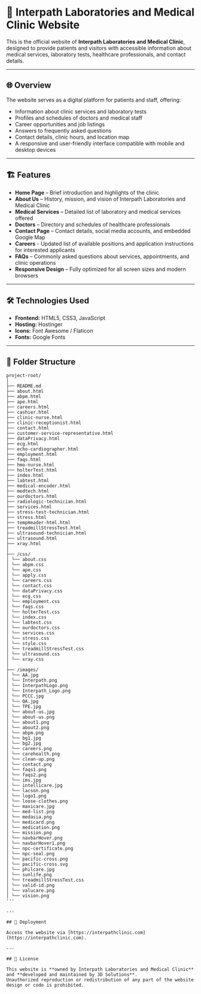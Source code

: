 # 🧬 Interpath Laboratories and Medical Clinic Website

This is the official website of **Interpath Laboratories and Medical Clinic**, designed to provide patients and visitors with accessible information about medical services, laboratory tests, healthcare professionals, and contact details.

---

## 🌐 Overview

The website serves as a digital platform for patients and staff, offering:
- Information about clinic services and laboratory tests  
- Profiles and schedules of doctors and medical staff
- Career opportunities and job listings  
- Answers to frequently asked questions
- Contact details, clinic hours, and location map
- A responsive and user-friendly interface compatible with mobile and desktop devices  

---

## 🏗️ Features

- **Home Page** – Brief introduction and highlights of the clinic  
- **About Us** – History, mission, and vision of Interpath Laboratories and Medical Clinic  
- **Medical Services** – Detailed list of laboratory and medical services offered  
- **Doctors** – Directory and schedules of healthcare professionals
- **Contact Page** – Contact details, social media accounts, and embedded Google Map
- **Careers** - Updated list of available positions and application instructions for interested applicants  
- **FAQs** – Commonly asked questions about services, appointments, and clinic operations 
- **Responsive Design** – Fully optimized for all screen sizes and modern browsers  

---

## 🛠️ Technologies Used

- **Frontend:** HTML5, CSS3, JavaScript  
- **Hosting:** Hostinger
- **Icons:** Font Awesome / Flaticon  
- **Fonts:** Google Fonts  

---

## 📁 Folder Structure
```text
project-root/
│
├── README.md
├── about.html
├── abpm.html
├── ape.html
├── careers.html
├── cashier.html
├── clinic-nurse.html
├── clinic-receptionist.html
├── contact.html
├── customer-service-representative.html
├── dataPrivacy.html
├── ecg.html
├── echo-cardiographer.html
├── employment.html
├── faqs.html
├── hmo-nurse.html
├── holterTest.html
├── index.html
├── labtest.html
├── medical-encoder.html
├── medtech.html
├── ourdoctors.html
├── radiologic-technician.html
├── services.html
├── stress-test-technician.html
├── stress.html
├── tempHeader-html.html
├── treadmillStressTest.html
├── ultrasound-technician.html
├── ultrasound.html
├── xray.html
│
├── /css/
│ └── about.css
│ └── abpm.css
│ └── ape.css
│ └── apply.css
│ └── careers.css
│ └── contact.css
│ └── dataPrivacy.css
│ └── ecg.css
│ └── employment.css
│ └── faqs.css
│ └── holterTest.css
│ └── index.css
│ └── labtest.css
│ └── ourdoctors.css
│ └── services.css
│ └── stress.css
│ └── style.css
│ └── treadmillStressTest.css
│ └── ultrasound.css
│ └── xray.css
│
├── /images/
│ └── AA.jpg
│ └── Interpath.png
│ └── InterpathLogo.png
│ └── Interpath_Logo.png
│ └── PCCC.jpg
│ └── QA.jpg
│ └── TPE.jpg
│ └── about-us.jpg
│ └── about-us.png
│ └── about1.png
│ └── about2.png
│ └── abpm.png
│ └── bg1.jpg
│ └── bg2.jpg
│ └── careers.png
│ └── carehealth.png
│ └── clean-up.png
│ └── contact.png
│ └── faqs1.png
│ └── faqs2.png
│ └── ims.jpg
│ └── intellicare.jpg
│ └── lacson.png
│ └── logo1.png
│ └── loose-clothes.png
│ └── maxicare.jpg
│ └── med-list.png
│ └── medasia.png
│ └── medicard.png
│ └── medication.png
│ └── mission.png
│ └── navbarHover.png
│ └── navbarHover1.png
│ └── npc-certificate.png
│ └── npc-seal.png
│ └── pacific-cross.png
│ └── pacific-cross.svg
│ └── philcare.jpg
│ └── sunlife.png
│ └── treadmillStressTest.css
│ └── valid-id.png
│ └── valucare.png
│ └── vision.png
'''

---

## 🚀 Deployment

Access the website via [https://interpathclinic.com](https://interpathclinic.com).

---

## 📜 License

This website is **owned by Interpath Laboratories and Medical Clinic** and **developed and maintained by 3D Solutions**.  
Unauthorized reproduction or redistribution of any part of the website design or code is prohibited.
